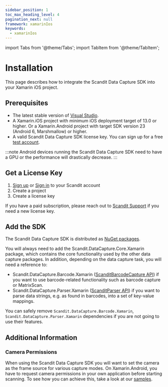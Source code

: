 ```yaml
---
sidebar_position: 1
toc_max_heading_level: 4
pagination_next: null
framework: xamarinIos
keywords:
  - xamarinIos
---
```


import Tabs from '@theme/Tabs';
import TabItem from '@theme/TabItem';

# Installation

This page describes how to integrate the Scandit Data Capture SDK into your Xamarin iOS project.

## Prerequisites

- The latest stable version of [Visual Studio](https://visualstudio.microsoft.com/).
- A Xamarin.iOS project with minimum iOS deployment target of 13.0 or higher. Or a Xamarin.Android project with target SDK version 23 (Android 6, Marshmallow) or higher.
- A valid Scandit Data Capture SDK license key. You can sign up for a free [test account](https://ssl.scandit.com/dashboard/sign-up?p=test&utm%5Fsource=documentation).

:::note
Android devices running the Scandit Data Capture SDK need to have a GPU or the performance will drastically decrease.
:::

## Get a License Key

1. [Sign up](https://ssl.scandit.com/dashboard/sign-up?p=test) or [Sign in](https://ssl.scandit.com/dashboard/sign-in)
   to your Scandit account
2. Create a project
3. Create a license key

If you have a paid subscription, please reach out to [Scandit Support](mailto:support@scandit.com) if you need a new license key.

## Add the SDK

The Scandit Data Capture SDK is distributed as [NuGet packages](https://www.nuget.org/packages?q=scandit).

You will always need to add the Scandit.DataCapture.Core.Xamarin package, which contains the core functionality used by the other data capture packages. In addition, depending on the data capture task, you will need a reference to:

- Scandit.DataCapture.Barcode.Xamarin ([ScanditBarcodeCapture API](https://docs.scandit.com/6.28/data-capture-sdk/xamarin.ios/barcode-capture/api.html)) if you want to use barcode-related functionality such as barcode capture or MatrixScan.
- Scandit.DataCapture.Parser.Xamarin ([ScanditParser API](https://docs.scandit.com/6.28/data-capture-sdk/xamarin.ios/parser/api.html)) if you want to parse data strings, e.g. as found in barcodes, into a set of key-value mappings.

You can safely remove `Scandit.DataCapture.Barcode.Xamarin`, `Scandit.DataCapture.Parser.Xamarin` dependencies if you are not going to use their features.

## Additional Information

### Camera Permissions

When using the Scandit Data Capture SDK you will want to set the camera as the frame source for various capture modes. On Xamarin.Android, you have to request camera permissions in your own application before starting scanning. To see how you can achieve this, take a look at our [samples](https://github.com/Scandit/datacapture-xamarin-samples).
